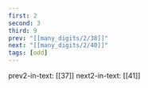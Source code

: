 ```yaml
---
first: 2
second: 3
third: 9
prev: "[[many_digits/2/38]]"
next: "[[many_digits/2/40]]"
tags: [odd]
---
```

prev2-in-text: [[37]]
next2-in-text: [[41]]
